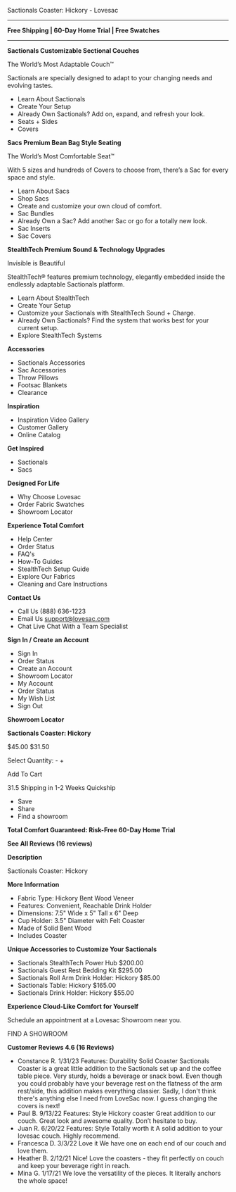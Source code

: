 Sactionals Coaster: Hickory - Lovesac

---

**Free Shipping | 60-Day Home Trial | Free Swatches**

---

**Sactionals Customizable Sectional Couches**

The World’s Most Adaptable Couch™

Sactionals are specially designed to adapt to your changing needs and evolving tastes.

- Learn About Sactionals
- Create Your Setup
- Already Own Sactionals? Add on, expand, and refresh your look.
- Seats + Sides
- Covers

**Sacs Premium Bean Bag Style Seating**

The World’s Most Comfortable Seat™

With 5 sizes and hundreds of Covers to choose from, there’s a Sac for every space and style.

- Learn About Sacs
- Shop Sacs
- Create and customize your own cloud of comfort.
- Sac Bundles
- Already Own a Sac? Add another Sac or go for a totally new look.
- Sac Inserts
- Sac Covers

**StealthTech Premium Sound & Technology Upgrades**

Invisible is Beautiful

StealthTech® features premium technology, elegantly embedded inside the endlessly adaptable Sactionals platform.

- Learn About StealthTech
- Create Your Setup
- Customize your Sactionals with StealthTech Sound + Charge.
- Already Own Sactionals? Find the system that works best for your current setup.
- Explore StealthTech Systems

**Accessories**

- Sactionals Accessories
- Sac Accessories
- Throw Pillows
- Footsac Blankets
- Clearance

**Inspiration**

- Inspiration Video Gallery
- Customer Gallery
- Online Catalog

**Get Inspired**

- Sactionals
- Sacs

**Designed For Life**

- Why Choose Lovesac
- Order Fabric Swatches
- Showroom Locator

**Experience Total Comfort**

- Help Center
- Order Status
- FAQ's
- How-To Guides
- StealthTech Setup Guide
- Explore Our Fabrics
- Cleaning and Care Instructions

**Contact Us**

- Call Us (888) 636-1223
- Email Us support@lovesac.com
- Chat Live Chat With a Team Specialist

**Sign In / Create an Account**

- Sign In
- Order Status
- Create an Account
- Showroom Locator
- My Account
- Order Status
- My Wish List
- Sign Out

**Showroom Locator**

**Sactionals Coaster: Hickory**

$45.00 $31.50

Select Quantity: - +

Add To Cart

31.5 Shipping in 1-2 Weeks Quickship

- Save
- Share
- Find a showroom

**Total Comfort Guaranteed: Risk-Free 60-Day Home Trial**

**See All Reviews (16 reviews)**

**Description**

Sactionals Coaster: Hickory

**More Information**

- Fabric Type: Hickory Bent Wood Veneer
- Features: Convenient, Reachable Drink Holder
- Dimensions: 7.5" Wide x 5" Tall x 6" Deep
- Cup Holder: 3.5" Diameter with Felt Coaster
- Made of Solid Bent Wood
- Includes Coaster

**Unique Accessories to Customize Your Sactionals**

- Sactionals StealthTech Power Hub $200.00
- Sactionals Guest Rest Bedding Kit $295.00
- Sactionals Roll Arm Drink Holder: Hickory $85.00
- Sactionals Table: Hickory $165.00
- Sactionals Drink Holder: Hickory $55.00

**Experience Cloud-Like Comfort for Yourself**

Schedule an appointment at a Lovesac Showroom near you.

FIND A SHOWROOM

**Customer Reviews 4.6 (16 Reviews)**

- Constance R. 1/31/23 Features: Durability Solid Coaster Sactionals Coaster is a great little addition to the Sactionals set up and the coffee table piece. Very sturdy, holds a beverage or snack bowl. Even though you could probably have your beverage rest on the flatness of the arm rest/side, this addition makes everything classier. Sadly, I don't think there's anything else I need from LoveSac now. I guess changing the covers is next!
- Paul B. 9/13/22 Features: Style Hickory coaster Great addition to our couch. Great look and awesome quality. Don’t hesitate to buy.
- Juan R. 6/20/22 Features: Style Totally worth it A solid addition to your lovesac couch. Highly recommend.
- Francesca D. 3/3/22 Love it We have one on each end of our couch and love them.
- Heather B. 2/12/21 Nice! Love the coasters - they fit perfectly on couch and keep your beverage right in reach.
- Mina G. 1/17/21 We love the versatility of the pieces. It literally anchors the whole space!